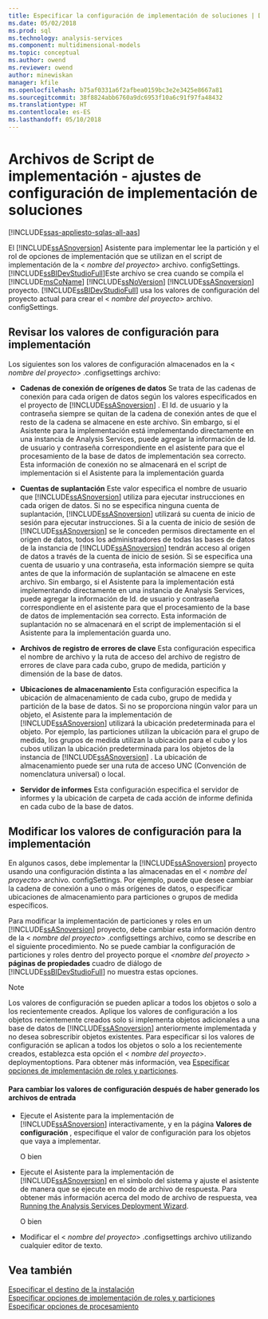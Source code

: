 ```yaml
---
title: Especificar la configuración de implementación de soluciones | Documentos de Microsoft
ms.date: 05/02/2018
ms.prod: sql
ms.technology: analysis-services
ms.component: multidimensional-models
ms.topic: conceptual
ms.author: owend
ms.reviewer: owend
author: minewiskan
manager: kfile
ms.openlocfilehash: b75af0331a6f2afbea0159bc3e2e3425e8667a81
ms.sourcegitcommit: 38f8824abb6760a9dc6953f10a6c91f97fa48432
ms.translationtype: HT
ms.contentlocale: es-ES
ms.lasthandoff: 05/10/2018
---
```

# <a name="deployment-script-files---solution-deployment-config-settings"></a>Archivos de Script de implementación - ajustes de configuración de implementación de soluciones
[!INCLUDE[ssas-appliesto-sqlas-all-aas](../../includes/ssas-appliesto-sqlas-all-aas.md)]

  El [!INCLUDE[ssASnoversion](../../includes/ssasnoversion-md.md)] Asistente para implementar lee la partición y el rol de opciones de implementación que se utilizan en el script de implementación de la \< *nombre del proyecto*> archivo. configSettings. [!INCLUDE[ssBIDevStudioFull](../../includes/ssbidevstudiofull-md.md)]Este archivo se crea cuando se compila el [!INCLUDE[msCoName](../../includes/msconame-md.md)] [!INCLUDE[ssNoVersion](../../includes/ssnoversion-md.md)] [!INCLUDE[ssASnoversion](../../includes/ssasnoversion-md.md)] proyecto. [!INCLUDE[ssBIDevStudioFull](../../includes/ssbidevstudiofull-md.md)] usa los valores de configuración del proyecto actual para crear el \< *nombre del proyecto*> archivo. configSettings.  
  
## <a name="reviewing-the-configuration-settings-for-deployment"></a>Revisar los valores de configuración para implementación  
 Los siguientes son los valores de configuración almacenados en la \< *nombre del proyecto*> .configsettings archivo:  
  
-   **Cadenas de conexión de orígenes de datos** Se trata de las cadenas de conexión para cada origen de datos según los valores especificados en el proyecto de [!INCLUDE[ssASnoversion](../../includes/ssasnoversion-md.md)] . El Id. de usuario y la contraseña siempre se quitan de la cadena de conexión antes de que el resto de la cadena se almacene en este archivo. Sin embargo, si el Asistente para la implementación está implementando directamente en una instancia de Analysis Services, puede agregar la información de Id. de usuario y contraseña correspondiente en el asistente para que el procesamiento de la base de datos de implementación sea correcto. Esta información de conexión no se almacenará en el script de implementación si el Asistente para la implementación guarda  
  
-   **Cuentas de suplantación** Este valor especifica el nombre de usuario que [!INCLUDE[ssASnoversion](../../includes/ssasnoversion-md.md)] utiliza para ejecutar instrucciones en cada origen de datos. Si no se especifica ninguna cuenta de suplantación, [!INCLUDE[ssASnoversion](../../includes/ssasnoversion-md.md)] utilizará su cuenta de inicio de sesión para ejecutar instrucciones. Si a la cuenta de inicio de sesión de [!INCLUDE[ssASnoversion](../../includes/ssasnoversion-md.md)] se le conceden permisos directamente en el origen de datos, todos los administradores de todas las bases de datos de la instancia de [!INCLUDE[ssASnoversion](../../includes/ssasnoversion-md.md)] tendrán acceso al origen de datos a través de la cuenta de inicio de sesión. Si se especifica una cuenta de usuario y una contraseña, esta información siempre se quita antes de que la información de suplantación se almacene en este archivo. Sin embargo, si el Asistente para la implementación está implementando directamente en una instancia de Analysis Services, puede agregar la información de Id. de usuario y contraseña correspondiente en el asistente para que el procesamiento de la base de datos de implementación sea correcto. Esta información de suplantación no se almacenará en el script de implementación si el Asistente para la implementación guarda uno.  
  
-   **Archivos de registro de errores de clave** Esta configuración especifica el nombre de archivo y la ruta de acceso del archivo de registro de errores de clave para cada cubo, grupo de medida, partición y dimensión de la base de datos.  
  
-   **Ubicaciones de almacenamiento** Esta configuración especifica la ubicación de almacenamiento de cada cubo, grupo de medida y partición de la base de datos. Si no se proporciona ningún valor para un objeto, el Asistente para la implementación de [!INCLUDE[ssASnoversion](../../includes/ssasnoversion-md.md)] utilizará la ubicación predeterminada para el objeto. Por ejemplo, las particiones utilizan la ubicación para el grupo de medida, los grupos de medida utilizan la ubicación para el cubo y los cubos utilizan la ubicación predeterminada para los objetos de la instancia de [!INCLUDE[ssASnoversion](../../includes/ssasnoversion-md.md)] . La ubicación de almacenamiento puede ser una ruta de acceso UNC (Convención de nomenclatura universal) o local.  
  
-   **Servidor de informes** Esta configuración especifica el servidor de informes y la ubicación de carpeta de cada acción de informe definida en cada cubo de la base de datos.  
  
## <a name="modifying-the-configuration-settings-for-deployment"></a>Modificar los valores de configuración para la implementación  
 En algunos casos, debe implementar la [!INCLUDE[ssASnoversion](../../includes/ssasnoversion-md.md)] proyecto usando una configuración distinta a las almacenadas en el \< *nombre del proyecto*> archivo. configSettings. Por ejemplo, puede que desee cambiar la cadena de conexión a uno o más orígenes de datos, o especificar ubicaciones de almacenamiento para particiones o grupos de medida específicos.  
  
 Para modificar la implementación de particiones y roles en un [!INCLUDE[ssASnoversion](../../includes/ssasnoversion-md.md)] proyecto, debe cambiar esta información dentro de la \< *nombre del proyecto*> .configsettings archivo, como se describe en el siguiente procedimiento. No se puede cambiar la configuración de particiones y roles dentro del proyecto porque el  *\<nombre del proyecto >* **páginas de propiedades** cuadro de diálogo de [!INCLUDE[ssBIDevStudioFull](../../includes/ssbidevstudiofull-md.md)] no muestra estas opciones.  
  
> [!NOTE]  
>  Los valores de configuración se pueden aplicar a todos los objetos o solo a los recientemente creados. Aplique los valores de configuración a los objetos recientemente creados solo si implementa objetos adicionales a una base de datos de [!INCLUDE[ssASnoversion](../../includes/ssasnoversion-md.md)] anteriormente implementada y no desea sobrescribir objetos existentes. Para especificar si los valores de configuración se aplican a todos los objetos o solo a los recientemente creados, establezca esta opción el \< *nombre del proyecto*>. deploymentoptions. Para obtener más información, vea [Especificar opciones de implementación de roles y particiones](../../analysis-services/multidimensional-models/deployment-script-files-partition-and-role-deployment-options.md).  
  
#### <a name="to-change-configuration-settings-after-the-input-files-have-been-generated"></a>Para cambiar los valores de configuración después de haber generado los archivos de entrada  
  
-   Ejecute el Asistente para la implementación de [!INCLUDE[ssASnoversion](../../includes/ssasnoversion-md.md)] interactivamente, y en la página **Valores de configuración** , especifique el valor de configuración para los objetos que vaya a implementar.  
  
     O bien  
  
-   Ejecute el Asistente para la implementación de [!INCLUDE[ssASnoversion](../../includes/ssasnoversion-md.md)] en el símbolo del sistema y ajuste el asistente de manera que se ejecute en modo de archivo de respuesta. Para obtener más información acerca del modo de archivo de respuesta, vea [Running the Analysis Services Deployment Wizard](../../analysis-services/multidimensional-models/running-the-analysis-services-deployment-wizard.md).  
  
     O bien  
  
-   Modificar el \< *nombre del proyecto*> .configsettings archivo utilizando cualquier editor de texto.  
  
## <a name="see-also"></a>Vea también  
 [Especificar el destino de la instalación](../../analysis-services/multidimensional-models/deployment-script-files-specifying-the-installation-target.md)   
 [Especificar opciones de implementación de roles y particiones](../../analysis-services/multidimensional-models/deployment-script-files-partition-and-role-deployment-options.md)   
 [Especificar opciones de procesamiento](../../analysis-services/multidimensional-models/deployment-script-files-specifying-processing-options.md)  
  
  
